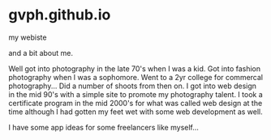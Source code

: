 # gvph.github.io
my webiste

and a bit about me.

Well got into photography in the late 70's when I was a kid. Got into fashion photography when I was a sophomore. Went to a 2yr college for commercal photography... Did a number of shoots from then on. I got into web design in the mid 90's with a simple site to promote my photography talent. I took a certificate program in the mid 2000's for what was called web design at the time although I had gotten my feet wet with some web development as well.  

I have some app ideas for some freelancers like myself...
